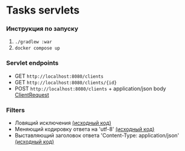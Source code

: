 # Tasks servlets
### Инструкция по запуску
1. `./gradlew :war`
2. `docker compose up`

### Servlet endpoints
* GET `http://localhost:8080/clients`
* GET `http://localhost:8080/clients/{id}`
* POST `http://localhost:8080/clients` + application/json body [ClientRequest](src/main/java/by/sakujj/dto/ClientRequest.java)

### Filters
* Ловящий исключения [(исходный код)](src/main/java/by/sakujj/servlet/filter/ExceptionHandlerFilter.java)
* Меняющий кодировку ответа на 'utf-8' [(исходный код)](src/main/java/by/sakujj/servlet/filter/EncodingFilter.java)
* Выставляющий заголовок ответа 'Content-Type: application/json'  [(исходный код)](src/main/java/by/sakujj/servlet/filter/ContentTypeFilter.java)